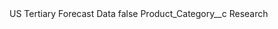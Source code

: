 <?xml version="1.0" encoding="UTF-8"?>
<CustomMetadata xmlns="http://soap.sforce.com/2006/04/metadata" xmlns:xsi="http://www.w3.org/2001/XMLSchema-instance" xmlns:xsd="http://www.w3.org/2001/XMLSchema">
    <label>US Tertiary Forecast Data</label>
    <protected>false</protected>
    <values>
        <field>Product_Category__c</field>
        <value xsi:type="xsd:string">Research</value>
    </values>
</CustomMetadata>
